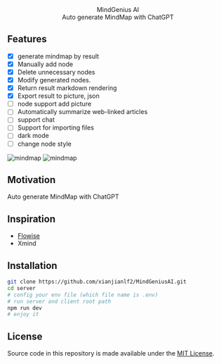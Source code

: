 <center>MindGenius AI</center>
<center>Auto generate MindMap with ChatGPT</center>

## Features
- [x] generate mindmap by result
- [x] Manually add node
- [x] Delete unnecessary nodes
- [x] Modify generated nodes.
- [x] Return result markdown rendering
- [x] Export result to picture, json
- [ ] node support add picture
- [ ] Automatically summarize web-linked articles
- [ ] support chat
- [ ] Support for importing files
- [ ] dark mode
- [ ] change node style

![mindmap](https://github.com/xianjianlf2/MindGeniusAI/blob/main/markdownImg/sample.png?raw=true)
![mindmap](https://github.com/xianjianlf2/MindGeniusAI/blob/main/markdownImg/Demo.gif?raw=true)

## Motivation

Auto generate MindMap with ChatGPT

## Inspiration
- [Flowise](https://github.com/FlowiseAI/Flowise)
- Xmind

## Installation
```bash
git clone https://github.com/xianjianlf2/MindGeniusAI.git
cd server
# config your env file (which file name is .env)
# run server and client root path
npm run dev
# enjoy it
```

## License

Source code in this repository is made available under the [MIT License](https://github.com/xianjianlf2/MindGeniusAI/blob/main/LICENSE).
